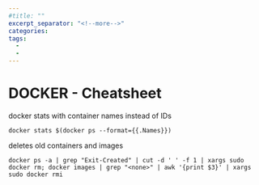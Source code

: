 ```yaml
---
#title: ""
excerpt_separator: "<!--more-->"
categories:
tags:
  - 
  - 
---
```



# DOCKER - Cheatsheet

docker stats with container names instead of IDs

```
docker stats $(docker ps --format={{.Names}})
```

deletes old containers  and images

```
docker ps -a | grep "Exit-Created" | cut -d ' ' -f 1 | xargs sudo docker rm; docker images | grep "<none>" | awk '{print $3}' | xargs sudo docker rmi
```



